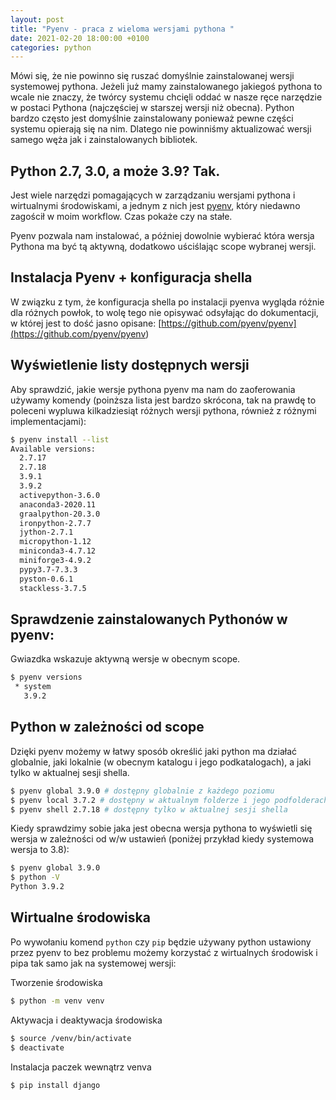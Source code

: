 ```yaml
---
layout: post
title: "Pyenv - praca z wieloma wersjami pythona "
date: 2021-02-20 18:00:00 +0100
categories: python
---
```

Mówi się, że nie powinno się ruszać domyślnie zainstalowanej wersji systemowej pythona. Jeżeli już mamy zainstalowanego jakiegoś pythona to wcale nie znaczy, że twórcy systemu chcięli oddać w nasze ręce narzędzie w postaci Pythona (najczęściej w starszej wersji niż obecna). Python bardzo często jest domyślnie zainstalowany ponieważ pewne części systemu opierają się na nim. Dlatego nie powinniśmy aktualizować wersji samego węża jak i zainstalowanych bibliotek. 

## Python 2.7, 3.0, a może 3.9? Tak.
Jest wiele narzędzi pomagających w zarządzaniu wersjami pythona i wirtualnymi środowiskami, a jednym z nich jest [pyenv](<https://github.com/pyenv/pyenv-virtualenv>), który niedawno zagościł w moim workflow. Czas pokaże czy na stałe. 

Pyenv pozwala nam instalować, a później dowolnie wybierać która wersja Pythona ma być tą aktywną, dodatkowo uściślając scope wybranej wersji.

## Instalacja Pyenv + konfiguracja shella
W związku z tym, że konfiguracja shella po instalacji pyenva wygląda różnie dla różnych powłok, to wolę tego nie opisywać odsyłając do dokumentacji, w której jest to dość jasno opisane: [https://github.com/pyenv/pyenv](<https://github.com/pyenv/pyenv>)


## Wyświetlenie listy dostępnych wersji
Aby sprawdzić, jakie wersje pythona pyenv ma nam do zaoferowania używamy komendy (poinższa lista jest bardzo skrócona, tak na prawdę to poleceni wypluwa kilkadziesiąt różnych wersji pythona, również z różnymi implementacjami):
```bash
$ pyenv install --list
Available versions:
  2.7.17
  2.7.18
  3.9.1
  3.9.2
  activepython-3.6.0
  anaconda3-2020.11
  graalpython-20.3.0
  ironpython-2.7.7
  jython-2.7.1
  micropython-1.12
  miniconda3-4.7.12
  miniforge3-4.9.2
  pypy3.7-7.3.3
  pyston-0.6.1
  stackless-3.7.5

```

## Sprawdzenie zainstalowanych Pythonów w pyenv:
Gwiazdka wskazuje aktywną wersje w obecnym scope.
```bash
$ pyenv versions                
 * system
   3.9.2
```

## Python w zależności od scope
Dzięki pyenv możemy w łatwy sposób określić jaki python ma działać globalnie, jaki lokalnie (w obecnym katalogu i jego podkatalogach), a jaki tylko w aktualnej sesji shella.

```bash
$ pyenv global 3.9.0 # dostępny globalnie z każdego poziomu
$ pyenv local 3.7.2 # dostępny w aktualnym folderze i jego podfolderach
$ pyenv shell 2.7.18 # dostępny tylko w aktualnej sesji shella
```

Kiedy sprawdzimy sobie jaka jest obecna wersja pythona to wyświetli się wersja w zależności od w/w ustawień (poniżej przykład kiedy systemowa wersja to 3.8):
```bash
$ pyenv global 3.9.0
$ python -V
Python 3.9.2
```

## Wirtualne środowiska
Po wywołaniu komend `python` czy `pip` będzie używany python ustawiony przez pyenv to bez problemu możemy korzystać z wirtualnych środowisk i pipa tak samo jak na systemowej wersji:

Tworzenie środowiska
```bash
$ python -m venv venv
```

Aktywacja i deaktywacja środowiska
```bash
$ source /venv/bin/activate
$ deactivate
```

Instalacja paczek wewnątrz venva
```bash
$ pip install django
```